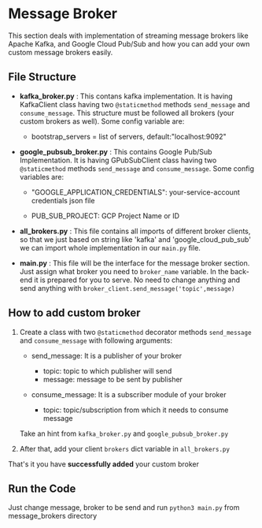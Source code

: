 # Message Broker

This section deals with implementation of streaming message brokers like Apache Kafka, and Google Cloud Pub/Sub and how you can add your own custom message brokers easily.

## File Structure

- **kafka_broker.py** : This contans kafka implementation. It is having KafkaClient class having two `@staticmethod` methods `send_message` and `consume_message`. This structure must be followed all brokers (your custom brokers as well). Some config variable are:

  - bootstrap_servers = list of servers, default:"localhost:9092"

- **google_pubsub_broker.py** : This contains Google Pub/Sub Implementation. It is having GPubSubClient class having two `@staticmethod` methods `send_message` and `consume_message`. Some config variables are:

  - "GOOGLE_APPLICATION_CREDENTIALS": your-service-account credentials json file

  - PUB_SUB_PROJECT: GCP Project Name or ID

- **all_brokers.py** : This file contains all imports of different broker clients, so that we just based on string like 'kafka' and 'google_cloud_pub_sub' we can import whole implementation in our `main.py` file.

- **main.py** : This file will be the interface for the message broker section. Just assign what broker you need to `broker_name` variable. In the back-end it is prepared for you to serve. No need to change anything and send anything with `broker_client.send_message('topic',message)`

## How to add custom broker

1. Create a class with two `@staticmethod` decorator methods `send_message` and `consume_message` with following arguments:

   - send_message: It is a publisher of your broker

     - topic: topic to which publisher will send
     - message: message to be sent by publisher

   - consume_message: It is a subscriber module of your broker
     - topic: topic/subscription from which it needs to consume message

   Take an hint from `kafka_broker.py` and `google_pubsub_broker.py`

2. After that, add your client `brokers` dict variable in `all_brokers.py`

That's it you have **successfully added** your custom broker

## Run the Code

Just change message, broker to be send and run `python3 main.py` from message_brokers directory
